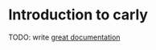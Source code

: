 # Introduction to carly

TODO: write [great documentation](http://jacobian.org/writing/what-to-write/)
